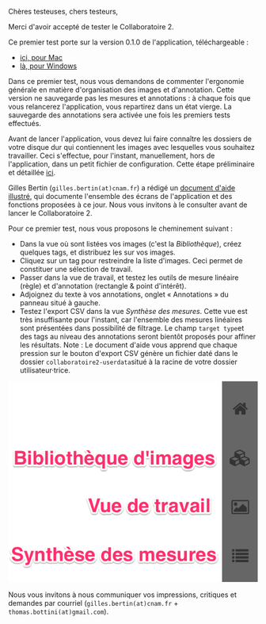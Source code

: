 Chères testeuses, chers testeurs,

Merci d'avoir accepté de tester le Collaboratoire 2.

Ce premier test porte sur la version 0.1.0 de l'application, téléchargeable :
- [ici, pour Mac](https://github.com/Amleth/collaboratoire2/releases/download/0.1/Collaboratoire2-0.1.0-mac.zip)
- [là, pour Windows](https://github.com/Amleth/collaboratoire2/releases/download/0.1/Collaboratoire2-0.1.0-win.zip)

Dans ce premier test, nous vous demandons de commenter l'ergonomie générale en matière d'organisation des images et d'annotation. Cette version ne sauvegarde pas les mesures et annotations : à chaque fois que vous relancerez l'application, vous repartirez dans un état vierge. La sauvegarde des annotations sera activée une fois les premiers tests effectués.

Avant de lancer l'application, vous devez lui faire connaître les dossiers de votre disque dur qui contiennent les images avec lesquelles vous souhaitez travailler. Ceci s'effectue, pour l'instant, manuellement, hors de l'application, dans un petit fichier de configuration. Cette étape préliminaire et détaillée [ici](users/README.md).

Gilles Bertin (```gilles.bertin(at)cnam.fr```) a rédigé un [document d'aide illustré](https://github.com/Amleth/collaboratoire2/blob/master/Collaboratoire%202%20-%20Aide.pdf), qui documente l'ensemble des écrans de l'application et des fonctions proposées à ce jour. Nous vous invitons à le consulter avant de lancer le Collaboratoire 2.

Pour ce premier test, nous vous proposons le cheminement suivant :

- Dans la vue où sont listées vos images (c'est la *Bibliothèque*), créez quelques tags, et distribuez les sur vos images.
- Cliquez sur un tag pour restreindre la liste d'images. Ceci permet de constituer une sélection de travail.
- Passer dans la vue de travail, et testez les outils de mesure linéaire (règle) et d'annotation (rectangle & point d'intérêt).
- Adjoignez du texte à vos annotations, onglet « Annotations » du panneau situé à gauche.
- Testez l'export CSV dans la vue *Synthèse des mesures*. Cette vue est très insuffisante pour l'instant, car l'ensemble des mesures linéaires sont présentées dans possibilité de filtrage. Le champ ```target type```et des tags au niveau des annotations seront bientôt proposés pour affiner les résultats. Note : Le document d'aide vous apprend que chaque pression sur le bouton d'export CSV génère un fichier daté dans le dossier ```collaboratoire2-userdata```situé à la racine de votre dossier utilisateur·trice.

![Icônes des différentes vues](nav.png?raw=true "Icônes des différentes vues")

Nous vous invitons à nous communiquer vos impressions, critiques et demandes par courriel (```gilles.bertin(at)cnam.fr``` + ```thomas.bottini(at)gmail.com```).